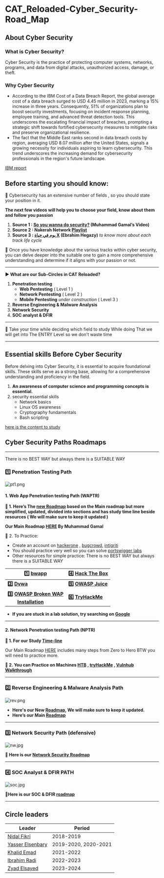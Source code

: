# CAT_Reloaded-Cyber_Security-Road_Map

## **About Cyber Security**
### What is Cyber Security? 
Cyber Security is the practice of protecting computer systems, networks, programs, and data from digital attacks, unauthorized access, damage, or theft.
### Why Cyber Security  
+ According to the IBM Cost of a Data Breach Report, the global average cost of a data breach surged to USD 4.45 million in 2023, marking a 15% increase in three years. 
	Consequently, 51% of organizations plan to boost security investments, focusing on incident response planning, employee training, and advanced threat detection tools. This underscores the escalating financial impact of breaches, prompting a strategic shift towards fortified cybersecurity measures to mitigate risks and preserve organizational resilience.
+ The fact that the Middle East ranks second in data breach costs by region, averaging USD 8.07 million after the United States, signals a growing necessity for individuals aspiring to learn cybersecurity. This trend underscores the increasing demand for cybersecurity professionals in the region's future landscape. 

[IBM report](https://www.ibm.com/downloads/cas/E3G5JMBP)
## Before starting you should know:


<aside>
📌 Cybersecurity has an extensive number of fields , so you should state your position in it.

</aside>

**The next few videos will help you to choose your field, know about them and follow you passion**

1. **Source 1 : [So you wanna do security?](https://youtu.be/i8rizLc4hc0) (Muhammad Gamal’s Video)**
2. **Source 2 : Nakerah Network [Playlist](https://youtube.com/playlist?list=PL_yseowcuqYI9cE8Qonbr0SGN1XQFEEPg)**
3. **Source 3 : [يوم في حياة X](https://www.youtube.com/watch?v=ompZWkWsn9A&list=PLv7cogHXoVhXIg4R6-eyws4isM2-sh2St) (Ebrahim Hegazy)** *to know more about each track life cycle*

<aside>
📌 Once you have knowledge about the various tracks within cyber security, you can delve deeper into the suitable one to gain a more comprehensive understanding and determine if it aligns with your passion or not.
</aside>

---

**▶ What are our Sub-Circles in CAT Reloaded?**

1. **Penetration testing**
    - **Web Pentesting** ( Level 1 )
    - **Network Pentesting** ( Level 2 )
    - **Mobile Pentesting** *under construction* ( Level 3 )
1. **Reverse Engineering & Malware Analysis**
2. **Network Security**
3. **SOC analyst & DFIR**

---

<aside>
📌 Take your time while deciding which field to study While doing That we will get into The ENTRY Level so we don't waste time

</aside>

---

## Essential skills Before Cyber Security 

Before delving into Cyber Security, it is essential to acquire foundational skills. These skills serve as a strong base, allowing for a comprehensive understanding and proficiency in the field.

1. **An awareness of computer science and programming concepts is essential.**
2. security essential skills 
	- Network basics
	- Linux OS awareness 
	- Cryptography fundamentals
	- Bash scripting

[here is the content to study  ](https://zyad3.notion.site/Entry-level-d1da5cd08ccc457db6fa653605b31e8b?pvs=4)
## Cyber Security Paths Roadmaps 

---
There is no BEST WAY but always there is a SUITABLE WAY

### **1️⃣ Penetration Testing Path**

![pt1.png](img/pt1.png)
#### 1. **Web App Penetration testing Path (WAPTR)**

**📌 1. Here’s The [new Roadmap](https://zyad3.notion.site/WEB-Penetration-testing-6ae02070f55646358202dc28d0d565ff?pvs=4) based on the Main roadmap but more simplified, updated, divided into sections and has study time line beside resources ( We will make sure to keep it updated )**

**Our Main Roadmap [HERE](https://drive.google.com/file/d/1YlYBgkith2ycK8aqP2bv_a-S9YD6LANi/view?usp=sharing) By Muhammad Gamal**


📌 2. To Practice:
- Create an account on [hackerone](https://www.hackerone.com/) , [bugcrowd](https://www.bugcrowd.com/), [intigriti](https://www.intigriti.com/programs)
- You should practice very well so you can solve [portswigger labs](https://portswigger.net/web-security)
- Other resources for simple practice:
There is no BEST WAY but always there is a SUITABLE WAY

|**1️⃣ [bwapp](http://www.itsecgames.com/)** | **4️⃣ [Hack The Box](https://referral.hackthebox.com/mzxDovt)** | 
| --- |  --- |
| **2️⃣ [Dvwa](https://tryhackme.com/room/dvwa)** | **5️⃣ [OWASP Juice](https://tryhackme.com/room/owaspjuiceshop)** |
|**3️⃣  [OWASP Broken WAP](https://sourceforge.net/projects/owaspbwa/) <br /> &emsp;&ensp;&ensp;[Installation](https://www.youtube.com/watch?v=p7uqu4o3RhY&t=507s)**|**6️⃣ [TryHackMe](https://tryhackme.com/signup?referrer=652bf42512e834834064b3c8)**| 

- **If you are stuck in a lab solution, try searching on [Google](http://google.com/)**
---
#### **2. Network Penetration testing Path (NPTR)**

**📌 1. For our Study [Time-line](https://ahmedwaly.notion.site/Network-Timeline-d12dcffe237049b391ccbd7db8743f29)**

Our Main Roadmap [HERE](https://drive.google.com/file/d/1OGCm2PHs0qX1NqmkeZFv9q-lo10fPbht/view?usp=sharing) includes many steps from Zero to Hero BTW you will need to practice more.


**📌 2. You can Practice on Machines [HTB](https://www.hackthebox.eu/) , [tryHackMe](https://tryhackme.com/) , [Vulnhub Walkthrough](https://github.com/Ignitetechnologies/Vulnhub-CTF-Writeups)**

---
### **2️⃣ Reverse Engineering & Malware Analysis Path**

![rev.png](img/rev.png)

- **Here's our New [Roadmap](https://docs.google.com/document/d/1v98BtTtZZap3LfuuRs9akTxpGOgqFsHhts-8Epykjhk/edit), We will make sure to keep it updated.**
- **Here’s our Main [Roadmap](https://drive.google.com/file/d/13nDt8I-LoUq350HgeVq0UVhoF9qyhQVh/view?usp=sharing)**
---
### **3️⃣ Network Security Path (defensive)**

![nw.jpg](img/nw.jpg)

**📌 Here is our [Network Security Roadmap](https://tan-ravioli-dbf.notion.site/Network-Security-df42ce9c0795434fb295fd5f1a0a0b60?pvs=4)**

---

### **4️⃣ SOC Analyst & DFIR PATH**

![soc.jpg](img/soc.png)

**📌Here is our SOC & DFIR [roadmap](https://drive.google.com/file/d/199WAdnyZ7Kf5FTw3UGqCrPP6FZMWGSZf/view?usp=sharing)**

---
## Circle leaders

| Leader | Period |
| --- |--- |
| [Nidal Fikri](https://www.linkedin.com/in/nidal-fikri-kamil/)| 2018-2019 |
| [Yasser Elsenbary](https://www.linkedin.com/in/yasserelsnbary/)|2019-2020, 2020-2021 |
| [Khalid Emad](https://www.linkedin.com/in/khalid-emad/) | 2021-2022 |
| [Ibrahim Radi](https://www.linkedin.com/in/ibraradi9)| 2022-2023|
|[Zyad Elsayed](https://www.linkedin.com/in/zyad-abdelbary/)|2023-2024|

